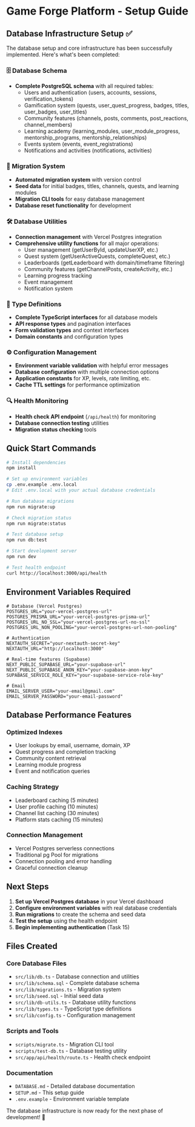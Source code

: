 # Game Forge Platform - Setup Guide

## Database Infrastructure Setup ✅

The database setup and core infrastructure has been successfully implemented. Here's what's been completed:

### 🗄️ Database Schema
- **Complete PostgreSQL schema** with all required tables:
  - Users and authentication (users, accounts, sessions, verification_tokens)
  - Gamification system (quests, user_quest_progress, badges, titles, user_badges, user_titles)
  - Community features (channels, posts, comments, post_reactions, channel_members)
  - Learning academy (learning_modules, user_module_progress, mentorship_programs, mentorship_relationships)
  - Events system (events, event_registrations)
  - Notifications and activities (notifications, activities)

### 🔧 Migration System
- **Automated migration system** with version control
- **Seed data** for initial badges, titles, channels, quests, and learning modules
- **Migration CLI tools** for easy database management
- **Database reset functionality** for development

### 🛠️ Database Utilities
- **Connection management** with Vercel Postgres integration
- **Comprehensive utility functions** for all major operations:
  - User management (getUserById, updateUserXP, etc.)
  - Quest system (getUserActiveQuests, completeQuest, etc.)
  - Leaderboards (getLeaderboard with domain/timeframe filtering)
  - Community features (getChannelPosts, createActivity, etc.)
  - Learning progress tracking
  - Event management
  - Notification system

### 📝 Type Definitions
- **Complete TypeScript interfaces** for all database models
- **API response types** and pagination interfaces
- **Form validation types** and context interfaces
- **Domain constants** and configuration types

### ⚙️ Configuration Management
- **Environment variable validation** with helpful error messages
- **Database configuration** with multiple connection options
- **Application constants** for XP, levels, rate limiting, etc.
- **Cache TTL settings** for performance optimization

### 🔍 Health Monitoring
- **Health check API endpoint** (`/api/health`) for monitoring
- **Database connection testing** utilities
- **Migration status checking** tools

## Quick Start Commands

```bash
# Install dependencies
npm install

# Set up environment variables
cp .env.example .env.local
# Edit .env.local with your actual database credentials

# Run database migrations
npm run migrate:up

# Check migration status
npm run migrate:status

# Test database setup
npm run db:test

# Start development server
npm run dev

# Test health endpoint
curl http://localhost:3000/api/health
```

## Environment Variables Required

```env
# Database (Vercel Postgres)
POSTGRES_URL="your-vercel-postgres-url"
POSTGRES_PRISMA_URL="your-vercel-postgres-prisma-url"
POSTGRES_URL_NO_SSL="your-vercel-postgres-url-no-ssl"
POSTGRES_URL_NON_POOLING="your-vercel-postgres-url-non-pooling"

# Authentication
NEXTAUTH_SECRET="your-nextauth-secret-key"
NEXTAUTH_URL="http://localhost:3000"

# Real-time features (Supabase)
NEXT_PUBLIC_SUPABASE_URL="your-supabase-url"
NEXT_PUBLIC_SUPABASE_ANON_KEY="your-supabase-anon-key"
SUPABASE_SERVICE_ROLE_KEY="your-supabase-service-role-key"

# Email
EMAIL_SERVER_USER="your-email@gmail.com"
EMAIL_SERVER_PASSWORD="your-email-password"
```

## Database Performance Features

### Optimized Indexes
- User lookups by email, username, domain, XP
- Quest progress and completion tracking
- Community content retrieval
- Learning module progress
- Event and notification queries

### Caching Strategy
- Leaderboard caching (5 minutes)
- User profile caching (10 minutes)
- Channel list caching (30 minutes)
- Platform stats caching (15 minutes)

### Connection Management
- Vercel Postgres serverless connections
- Traditional pg Pool for migrations
- Connection pooling and error handling
- Graceful connection cleanup

## Next Steps

1. **Set up Vercel Postgres database** in your Vercel dashboard
2. **Configure environment variables** with real database credentials
3. **Run migrations** to create the schema and seed data
4. **Test the setup** using the health endpoint
5. **Begin implementing authentication** (Task 15)

## Files Created

### Core Database Files
- `src/lib/db.ts` - Database connection and utilities
- `src/lib/schema.sql` - Complete database schema
- `src/lib/migrations.ts` - Migration system
- `src/lib/seed.sql` - Initial seed data
- `src/lib/db-utils.ts` - Database utility functions
- `src/lib/types.ts` - TypeScript type definitions
- `src/lib/config.ts` - Configuration management

### Scripts and Tools
- `scripts/migrate.ts` - Migration CLI tool
- `scripts/test-db.ts` - Database testing utility
- `src/app/api/health/route.ts` - Health check endpoint

### Documentation
- `DATABASE.md` - Detailed database documentation
- `SETUP.md` - This setup guide
- `.env.example` - Environment variable template

The database infrastructure is now ready for the next phase of development! 🚀